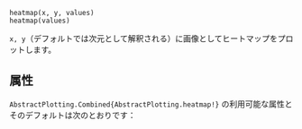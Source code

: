 ```
heatmap(x, y, values)
heatmap(values)
```

`x, y`（デフォルトでは次元として解釈される）に画像としてヒートマップをプロットします。

## 属性

`AbstractPlotting.Combined{AbstractPlotting.heatmap!}` の利用可能な属性とそのデフォルトは次のとおりです：

```

```
